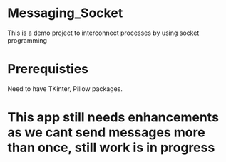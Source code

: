 # Messaging_Socket
This is a demo project to interconnect processes by using socket programming

# Prerequisties 
Need to have TKinter, Pillow packages.
# This app still needs enhancements as we cant send messages more than once, still work is in progress

